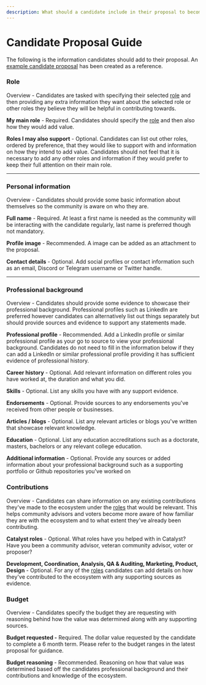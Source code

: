 ```yaml
---
description: What should a candidate include in their proposal to become a contributor?
---
```


# Candidate Proposal Guide

The following is the information candidates should add to their proposal. An [example candidate proposal](example-candidate-proposal.md) has been created as a reference.



### Role

Overview - Candidates are tasked with specifying their selected [role](../../cardano-contributor/roles/) and then providing any extra information they want about the selected role or other roles they believe they will be helpful in contributing towards.



**My main role** - Required. Candidates should specify the [role](../../cardano-contributor/roles/) and then also how they would add value.

**Roles I may also support** - Optional. Candidates can list out other roles, ordered by preference, that they would like to support with and information on how they intend to add value. Candidates should not feel that it is necessary to add any other roles and information if they would prefer to keep their full attention on their main role.

****

### Personal information

Overview - Candidates should provide some basic information about themselves so the community is aware on who they are.



**Full name** - Required. At least a first name is needed as the community will be interacting with the candidate regularly, last name is preferred though not mandatory.

**Profile image** - Recommended. A image can be added as an attachment to the proposal.

**Contact details** - Optional. Add social profiles or contact information such as an email, Discord or Telegram username or Twitter handle.

****

### **Professional background**

Overview - Candidates should provide some evidence to showcase their professional background. Professional profiles such as LinkedIn are preferred however candidates can alternatively list out things separately but should provide sources and evidence to support any statements made.



**Professional profile** - Recommended. Add a LinkedIn profile or similar professional profile as your go to source to view your professional background. Candidates do not need to fill in the information below if they can add a LinkedIn or similar professional profile providing it has sufficient evidence of professional history.

**Career history** - Optional. Add relevant information on different roles you have worked at, the duration and what you did.

**Skills** - Optional. List any skills you have with any support evidence.

**Endorsements** - Optional. Provide sources to any endorsements you've received from other people or businesses.

**Articles / blogs** - Optional. List any relevant articles or blogs you've written that showcase relevant knowledge.

**Education** - Optional. List any education accreditations such as a doctorate, masters, bachelors or any relevant college education.

**Additional information** - Optional. Provide any sources or added information about your professional background such as a supporting portfolio or Github repositories you've worked on&#x20;



### **Contributions**

Overview - Candidates can share information on any existing contributions they've made to the ecosystem under the [roles](../../cardano-contributor/roles/) that would be relevant. This helps community advisors and voters become more aware of how familiar they are with the ecosystem and to what extent they've already been contributing.



**Catalyst roles** - Optional. What roles have you helped with in Catalyst? Have you been a community advisor, veteran community advisor, voter or proposer?

**Development, Coordination, Analysis, QA & Auditing, Marketing, Product, Design** - Optional. For any of the [roles](../../cardano-contributor/roles/) candidates can add details on how they've contributed to the ecosystem with any supporting sources as evidence.



### **Budget**

Overview - Candidates specify the budget they are requesting with reasoning behind how the value was determined along with any supporting sources.



**Budget requested -** Required. The dollar value requested by the candidate to complete a 6 month term. Please refer to the budget ranges in the latest proposal for guidance.

**Budget reasoning** - Recommended. Reasoning on how that value was determined based off the candidates professional background and their contributions and knowledge of the ecosystem.
